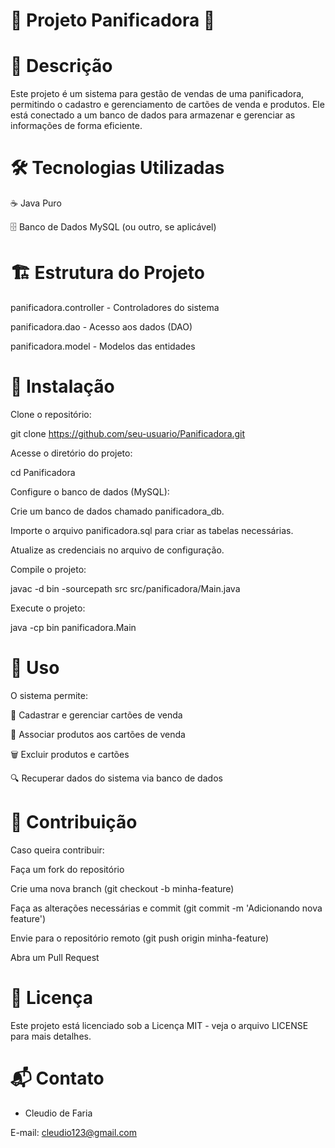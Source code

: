 # 🥖 Projeto Panificadora 🥐




# 📌 Descrição

Este projeto é um sistema para gestão de vendas de uma panificadora, permitindo o cadastro e gerenciamento de cartões de venda e produtos. Ele está conectado a um banco de dados para armazenar e gerenciar as informações de forma eficiente.

# 🛠️ Tecnologias Utilizadas

☕ Java Puro

 🗄️ Banco de Dados MySQL (ou outro, se aplicável)

# 🏗️ Estrutura do Projeto

panificadora.controller - Controladores do sistema

panificadora.dao - Acesso aos dados (DAO)

panificadora.model - Modelos das entidades

# 🚀 Instalação

Clone o repositório:

git clone https://github.com/seu-usuario/Panificadora.git

Acesse o diretório do projeto:

cd Panificadora

Configure o banco de dados (MySQL):

Crie um banco de dados chamado panificadora_db.

Importe o arquivo panificadora.sql para criar as tabelas necessárias.

Atualize as credenciais no arquivo de configuração.

Compile o projeto:

javac -d bin -sourcepath src src/panificadora/Main.java

Execute o projeto:

java -cp bin panificadora.Main

 # 📌 Uso

O sistema permite:

🛒 Cadastrar e gerenciar cartões de venda

🍞 Associar produtos aos cartões de venda

🗑️ Excluir produtos e cartões

🔍 Recuperar dados do sistema via banco de dados

# 🤝 Contribuição

Caso queira contribuir:

Faça um fork do repositório

Crie uma nova branch (git checkout -b minha-feature)

Faça as alterações necessárias e commit (git commit -m 'Adicionando nova feature')

Envie para o repositório remoto (git push origin minha-feature)

Abra um Pull Request

# 📜 Licença

Este projeto está licenciado sob a Licença MIT - veja o arquivo LICENSE para mais detalhes.
  
# 📬 Contato

  -  Cleudio de Faria

E-mail: cleudio123@gmail.com

